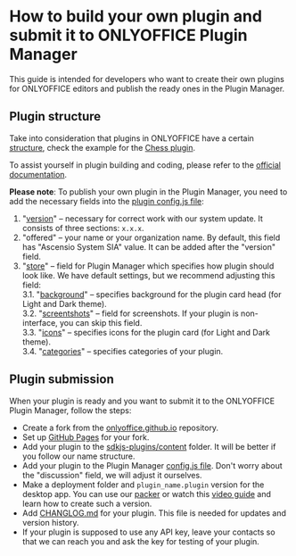 # How to build your own plugin and submit it to ONLYOFFICE Plugin Manager

This guide is intended for developers who want to create their own plugins for ONLYOFFICE editors and publish the ready ones in the Plugin Manager.

## Plugin structure

Take into consideration that plugins in ONLYOFFICE have a certain [structure](https://api.onlyoffice.com/plugin/structure), check the example for the [Chess plugin](https://github.com/ONLYOFFICE/onlyoffice.github.io/tree/master/sdkjs-plugins/content/chess). 

To assist yourself in plugin building and coding, please refer to the [official documentation](https://api.onlyoffice.com/plugin/basic).

**Please note**: To publish your own plugin in the Plugin Manager, you need to add the necessary fields into the [plugin config.js file](https://api.onlyoffice.com/plugin/config):
1) "[version](https://github.com/ONLYOFFICE/onlyoffice.github.io/blob/3cafe43099a3768c4a2834298058b2748ac4de45/sdkjs-plugins/content/chess/config.json#L10)" – necessary for correct work with our system update. It consists of three sections: ```x.x.x```.
2) "offered" – your name or your organization name. By default, this field has "Ascensio System SIA" value. It can be added after the "version" field.
3) "[store](https://github.com/ONLYOFFICE/onlyoffice.github.io/blob/3cafe43099a3768c4a2834298058b2748ac4de45/sdkjs-plugins/content/chess/config.json#L81C8-L81C8)" – field for Plugin Manager which specifies how plugin should look like. We have default settings, but we recommend adjusting this field:
   <br>3.1. "[background](https://github.com/ONLYOFFICE/onlyoffice.github.io/blob/3cafe43099a3768c4a2834298058b2748ac4de45/sdkjs-plugins/content/chess/config.json#L82)" – specifies background for the plugin card head (for Light and Dark theme).
   <br>3.2. "[screentshots](https://github.com/ONLYOFFICE/onlyoffice.github.io/blob/3cafe43099a3768c4a2834298058b2748ac4de45/sdkjs-plugins/content/chess/config.json#L86)" – field for screenshots. If your plugin is non-interface, you can skip this field.
   <br>3.3. "[icons](https://github.com/ONLYOFFICE/onlyoffice.github.io/blob/3cafe43099a3768c4a2834298058b2748ac4de45/sdkjs-plugins/content/chess/config.json#L87C8-L87C8)" – specifies icons for the plugin card (for Light and Dark theme).
   <br>3.4. "[categories](https://github.com/ONLYOFFICE/onlyoffice.github.io/blob/3cafe43099a3768c4a2834298058b2748ac4de45/sdkjs-plugins/content/chess/config.json#L91)" – specifies categories of your plugin.

## Plugin submission

When your plugin is ready and you want to submit it to the ONLYOFFICE Plugin Manager, follow the steps:
* Create a fork from the [onlyoffice.github.io](https://github.com/ONLYOFFICE/onlyoffice.github.io) repository.
* Set up [GitHub Pages](https://pages.github.com/) for your fork.
* Add your plugin to the [sdkjs-plugins/content](https://github.com/ONLYOFFICE/onlyoffice.github.io/tree/master/sdkjs-plugins/content) folder. It will be better if you follow our name structure.
* Add your plugin to the Plugin Manager [config.js file](https://github.com/ONLYOFFICE/onlyoffice.github.io/blob/master/store/config.json). Don't worry about the "discussion" field, we will adjust it ourselves.
* Make a deployment folder and ```plugin_name.plugin``` version for the desktop app. You can use our [packer](https://github.com/ONLYOFFICE/onlyoffice.github.io/blob/master/packer/make.py) or watch this [video guide](https://youtu.be/bHTia-F0K3w) and learn how to create such a version.
* Add [CHANGLOG.md](./sdkjs-plugins/content/chess/CHANGELOG.md) for your plugin. This file is needed for updates and version history.
* If your plugin is supposed to use any API key, leave your contacts so that we can reach you and ask the key for testing of your plugin.